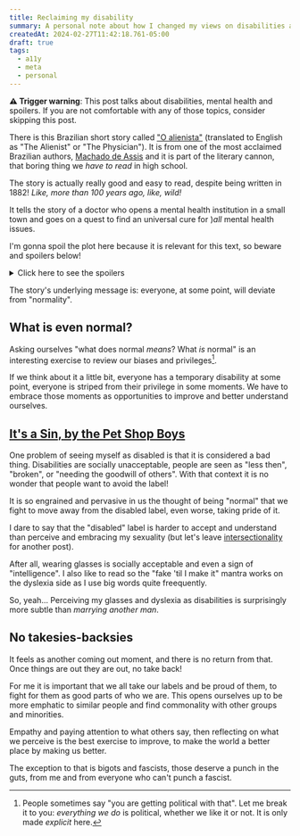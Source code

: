```yaml
---
title: Reclaiming my disability
summary: A personal note about how I changed my views on disabilities and started seeing myself as a disabled person, and why it is a good thing.
createdAt: 2024-02-27T11:42:18.761-05:00
draft: true
tags:
  - a11y
  - meta
  - personal
---
```


**⚠️ Trigger warning**: This post talks about disabilities, mental health and spoilers. If you are not comfortable with any of those topics, consider skipping this post.

There is this Brazilian short story called ["O alienista"](https://en.wikipedia.org/wiki/O_alienista) (translated to English as "The Alienist" or "The Physician"). It is from one of the most acclaimed Brazilian authors, [Machado de Assis](https://en.wikipedia.org/wiki/Machado_de_Assis) and it is part of the literary cannon, that boring thing we _have to read_ in high school.

The story is actually really good and easy to read, despite being written in 1882! _Like, more than 100 years ago, like, wild!_

It tells the story of a doctor who opens a mental health institution in a small town and goes on a quest to find an universal cure for )_all_ mental health issues.

I'm gonna spoil the plot here because it is relevant for this text, so beware and spoilers below!

<details>
  <summary>Click here to see the spoilers</summary>
  The doctor starts admitting people to the facility, in the beginning all is good and the people going there have perceivable things going on. As time passes, he starts admitting people with even more nuanced and subtle "things", to the point where a whole chunk of the population is in the facility and the rest who is not starts to get worried they will be admitted there soon.
</details>

The story's underlying message is: everyone, at some point, will deviate from "normality".

## What is even normal?

Asking ourselves "what does normal _means_? What _is_ normal" is an interesting exercise to review our biases and privileges[^1].

If we think about it a little bit, everyone has a temporary disability at some point, everyone is striped from their privilege in some moments. We have to embrace those moments as opportunities to improve and better understand ourselves.

## [It's a Sin, by the Pet Shop Boys](https://youtu.be/dRHetRTOD1Q?si=ueQfq8pfbXjEWxIc)

One problem of seeing myself as disabled is that it is considered a bad thing. Disabilities are socially unacceptable, people are seen as "less then", "broken", or "needing the goodwill of others". With that context it is no wonder that people want to avoid the label!

It is so engrained and pervasive in us the thought of being "normal" that we fight to move away from the disabled label, even worse, taking pride of it.

I dare to say that the "disabled" label is harder to accept and understand than perceive and embracing my sexuality (but let's leave [intersectionality](https://en.wikipedia.org/wiki/Intersectionality) for another post).

After all, wearing glasses is socially acceptable and even a sign of "intelligence". I also like to read so the "fake 'til I make it" mantra works on the dyslexia side as I use big words quite freequently.

So, yeah... Perceiving my glasses and dyslexia as disabilities is surprisingly more subtle than _marrying another man_.

## No takesies-backsies

It feels as another coming out moment, and there is no return from that. Once things are out they are out, no take back!

For me it is important that we all take our labels and be proud of them, to fight for them as good parts of who we are. This opens ourselves up to be more emphatic to similar people and find commonality with other groups and minorities.

Empathy and paying attention to what others say, then reflecting on what we perceive is the best exercise to improve, to make the world a better place by making us better.

The exception to that is bigots and fascists, those deserve a punch in the guts, from me and from everyone who can't punch a fascist.

[^1]: People sometimes say "you are getting political with that". Let me break it to you: _everything we do_ is political, whether we like it or not. It is only made _explicit_ here.

